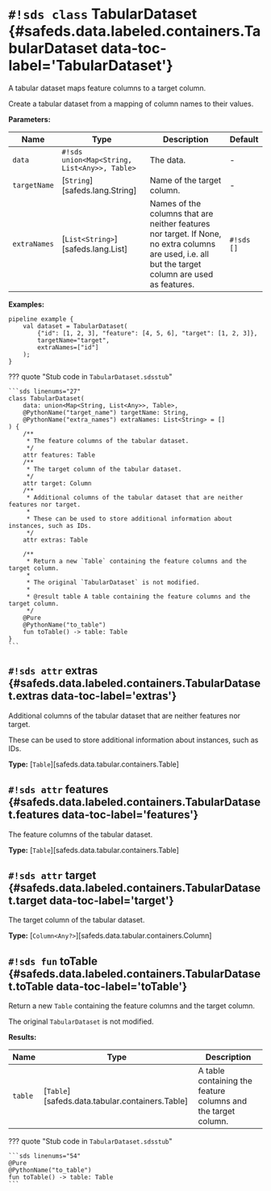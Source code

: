 # `#!sds class` TabularDataset {#safeds.data.labeled.containers.TabularDataset data-toc-label='TabularDataset'}

A tabular dataset maps feature columns to a target column.

Create a tabular dataset from a mapping of column names to their values.

**Parameters:**

| Name | Type | Description | Default |
|------|------|-------------|---------|
| `data` | `#!sds union<Map<String, List<Any>>, Table>` | The data. | - |
| `targetName` | [`String`][safeds.lang.String] | Name of the target column. | - |
| `extraNames` | [`List<String>`][safeds.lang.List] | Names of the columns that are neither features nor target. If None, no extra columns are used, i.e. all but the target column are used as features. | `#!sds []` |

**Examples:**

```sds hl_lines="2"
pipeline example {
    val dataset = TabularDataset(
        {"id": [1, 2, 3], "feature": [4, 5, 6], "target": [1, 2, 3]},
        targetName="target",
        extraNames=["id"]
    );
}
```

??? quote "Stub code in `TabularDataset.sdsstub`"

    ```sds linenums="27"
    class TabularDataset(
        data: union<Map<String, List<Any>>, Table>,
        @PythonName("target_name") targetName: String,
        @PythonName("extra_names") extraNames: List<String> = []
    ) {
        /**
         * The feature columns of the tabular dataset.
         */
        attr features: Table
        /**
         * The target column of the tabular dataset.
         */
        attr target: Column
        /**
         * Additional columns of the tabular dataset that are neither features nor target.
         *
         * These can be used to store additional information about instances, such as IDs.
         */
        attr extras: Table

        /**
         * Return a new `Table` containing the feature columns and the target column.
         *
         * The original `TabularDataset` is not modified.
         *
         * @result table A table containing the feature columns and the target column.
         */
        @Pure
        @PythonName("to_table")
        fun toTable() -> table: Table
    }
    ```

## `#!sds attr` extras {#safeds.data.labeled.containers.TabularDataset.extras data-toc-label='extras'}

Additional columns of the tabular dataset that are neither features nor target.

These can be used to store additional information about instances, such as IDs.

**Type:** [`Table`][safeds.data.tabular.containers.Table]

## `#!sds attr` features {#safeds.data.labeled.containers.TabularDataset.features data-toc-label='features'}

The feature columns of the tabular dataset.

**Type:** [`Table`][safeds.data.tabular.containers.Table]

## `#!sds attr` target {#safeds.data.labeled.containers.TabularDataset.target data-toc-label='target'}

The target column of the tabular dataset.

**Type:** [`Column<Any?>`][safeds.data.tabular.containers.Column]

## `#!sds fun` toTable {#safeds.data.labeled.containers.TabularDataset.toTable data-toc-label='toTable'}

Return a new `Table` containing the feature columns and the target column.

The original `TabularDataset` is not modified.

**Results:**

| Name | Type | Description |
|------|------|-------------|
| `table` | [`Table`][safeds.data.tabular.containers.Table] | A table containing the feature columns and the target column. |

??? quote "Stub code in `TabularDataset.sdsstub`"

    ```sds linenums="54"
    @Pure
    @PythonName("to_table")
    fun toTable() -> table: Table
    ```

